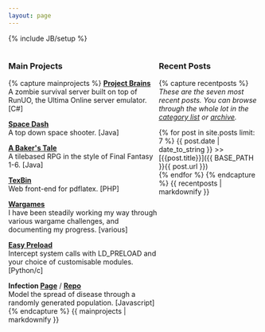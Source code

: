 ```yaml
---
layout: page
---
```

{% include JB/setup %}

<div style="float: left; width: 60%;">
<h3>Main Projects</h3>

{% capture mainprojects %}
**[Project Brains](https://github.com/jsrn/ZUOmbies)**  
A zombie survival server built on top of RunUO, the Ultima Online server emulator. \[C#\]

**[Space Dash](https://github.com/jsrn/SpaceDash)**  
A top down space shooter. \[Java\]

**[A Baker's Tale](https://github.com/jsrn/A-Baker-s-Tale)**  
A tilebased RPG in the style of Final Fantasy 1-6. \[Java\]

**[TexBin](https://github.com/jsrn/TexBin)**  
Web front-end for pdflatex. \[PHP\]

**[Wargames](https://github.com/jsrn/Wargames)**  
I have been steadily working my way through various wargame challenges, and documenting my progress. \[various\]

**[Easy Preload](https://github.com/jsrn/EasyPreload)**  
Intercept system calls with LD_PRELOAD and your choice of customisable modules. \[Python/c\]

**Infection [Page](http://jsrn.github.io/infection)** / **[Repo](https://github.com/jsrn/InfectionSim)**  
Model the spread of disease through a randomly generated population. \[Javascript\]
{% endcapture %}
{{ mainprojects | markdownify }}
</div>

<div style="float: left; width: 40%;">
<h3>Recent Posts</h3>

{% capture recentposts %}
*These are the seven most recent posts. You can browse through the whole lot in the <a href="{{ BASE_PATH }}categories.html">category list</a> or <a href="{{ BASE_PATH }}archive.html">archive</a>.*

{% for post in site.posts limit: 7 %}
  {{ post.date | date_to_string }} >> [{{post.title}}]({{ BASE_PATH }}{{ post.url }})  
{% endfor %}
{% endcapture %}
{{ recentposts | markdownify }}
</div>